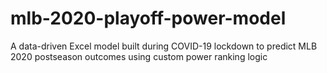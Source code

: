 # mlb-2020-playoff-power-model
A data-driven Excel model built during COVID-19 lockdown to predict MLB 2020 postseason outcomes using custom power ranking logic
